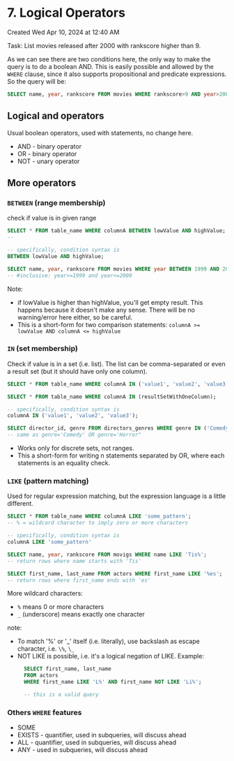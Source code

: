 # 7. Logical Operators
Created Wed Apr 10, 2024 at 12:40 AM

Task: List movies released after 2000 with rankscore higher than 9.

As we can see there are two conditions here, the only way to make the query is to do a boolean AND.
This is easily possible and allowed by the `WHERE` clause, since it also supports propositional and predicate expressions. So the query will be:
```sql
SELECT name, year, rankscore FROM movies WHERE rankscore>9 AND year>2000;
```

## Logical and operators
Usual boolean operators, used with statements, no change here.
- AND - binary operator
- OR - binary operator
- NOT - unary operator
## More operators
### `BETWEEN` (range membership)
check if value is in given range
```sql
SELECT * FROM table_name WHERE columnA BETWEEN lowValue AND highValue;
--

-- specifically, condition syntax is
BETWEEN lowValue AND highValue;
```

```sql
SELECT name, year, rankscore FROM movies WHERE year BETWEEN 1999 AND 2000;
-- #inclusive: year>=1999 and year<=2000
```

Note:
- if lowValue is higher than highValue, you'll get empty result. This happens because it doesn't make any sense. There will be no warning/error here either, so be careful.
- This is a short-form for two comparison statements: `columnA >= lowValue AND columnA <= highValue`

### `IN` (set membership)
Check if value is in a set (i.e. list). The list can be comma-separated or even a result set (but it should have only one column).
```sql
SELECT * FROM table_name WHERE columnA IN ('value1', 'value2', 'value3');

SELECT * FROM table_name WHERE columnA IN (resultSetWithOneColumn);

-- specifically, condition syntax is
columnA IN ('value1', 'value2', 'value3');
```

```sql
SELECT director_id, genre FROM directors_genres WHERE genre IN ('Comedy', 'Horror');
-- same as genre='Comedy' OR genre='Horror"
```

- Works only for discrete sets, not ranges.
- This a short-form for writing n statements separated by OR, where each statements is an equality check.

### `LIKE` (pattern matching)
Used for regular expression matching, but the expression language is a little different.
```sql
SELECT * FROM table_name WHERE columnA LIKE 'some_pattern';
-- % = wildcard character to imply zero or more characters

-- specifically, condition syntax is
columnA LIKE 'some_pattern'
```

```sql
SELECT name, year, rankscore FROM movigs WHERE name LIKE 'Tis%';
-- return rows where name starts with 'Tis'

SELECT first_name, last_name FROM actors WHERE first_name LIKE '%es';
-- return rows where first_name ends with 'es'
```

More wildcard characters:
- `%` means 0 or more characters
- `_` (underscore) means exactly one character

note:
- To match '%' or '\_' itself (i.e. literally), use backslash as escape character, i.e. `\%`, `\_`
- NOT LIKE is possible, i.e. it's a logical negation of LIKE. Example:
  ```sql
	SELECT first_name, last_name
	FROM actors 
	WHERE first_name LIKE 'L%' AND first_name NOT LIKE 'Li%';

	-- this is a valid query
	```
### Others `WHERE` features
- SOME
- EXISTS - quantifier, used in subqueries, will discuss ahead
- ALL - quantifier, used in subqueries, will discuss ahead
- ANY - used in subqueries, will discuss ahead